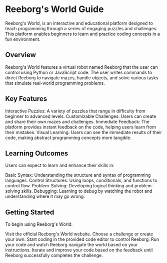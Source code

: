 # Reeborg's World Guide
Reeborg's World, is an interactive and educational platform designed to teach programming through a series of engaging puzzles and challenges. This platform enables beginners to learn and practice coding concepts in a fun environment.

## Overview
Reeborg's World features a virtual robot named Reeborg that the user can control using Python or JavaScript code. The user writes commands to direct Reeborg to navigate mazes, handle objects, and solve various tasks that simulate real-world programming problems.

## Key Features
Interactive Puzzles: A variety of puzzles that range in difficulty from beginner to advanced levels.
Customizable Challenges: Users can create and share their own mazes and challenges.
Immediate Feedback: The platform provides instant feedback on the code, helping users learn from their mistakes.
Visual Learning: Users can see the immediate results of their code, making abstract programming concepts more tangible.

## Learning Outcomes
Users can expect to learn and enhance their skills in:

Basic Syntax: Understanding the structure and syntax of programming languages.
Control Structures: Using loops, conditionals, and functions to control flow.
Problem-Solving: Developing logical thinking and problem-solving skills.
Debugging: Learning to debug by watching the robot and understanding where it may go wrong.

## Getting Started
To begin using Reeborg's World:

Visit the official Reeborg's World website.
Choose a challenge or create your own.
Start coding in the provided code editor to control Reeborg.
Run your code and watch Reeborg navigate the world based on your instructions.
Iterate and improve your code based on the feedback until Reeborg successfully completes the challenge.